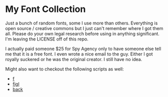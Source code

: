 # My Font Collection

Just a bunch of random fonts, some I use more than others. Everything is
open source / creative commons but I just can't remember where I got
them all. Please do your own legal research before using in anything
significant. I'm leaving the LICENSE off of this repo.

I actually paid someone \$25 for Spy Agency only to have someone else
tell me that it is a free font. I even wrote a nice email to the guy.
Either I got royally suckered or he was the original creator. I still
have no idea.

Might also want to checkout the following scripts as well:

* [f](https://github.com/rwxrob/dotfiles/-/blob/master/scripts/f)
* [figl](https://github.com/rwxrob/dotfiles/-/blob/master/scripts/figl)
* [back](https://github.com/rwxrob/dotfiles/-/blob/master/scripts/back)
